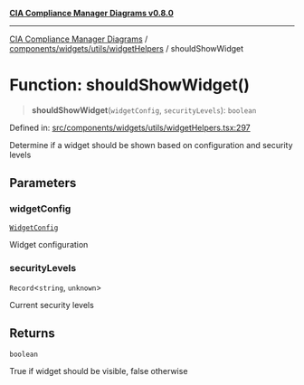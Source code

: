 [**CIA Compliance Manager Diagrams v0.8.0**](../../../../../README.md)

***

[CIA Compliance Manager Diagrams](../../../../../modules.md) / [components/widgets/utils/widgetHelpers](../README.md) / shouldShowWidget

# Function: shouldShowWidget()

> **shouldShowWidget**(`widgetConfig`, `securityLevels`): `boolean`

Defined in: [src/components/widgets/utils/widgetHelpers.tsx:297](https://github.com/Hack23/cia-compliance-manager/blob/78912779fad2796d4afcf9e0a863cca80a66b25f/src/components/widgets/utils/widgetHelpers.tsx#L297)

Determine if a widget should be shown based on configuration and security levels

## Parameters

### widgetConfig

[`WidgetConfig`](../../../../../types/widget/interfaces/WidgetConfig.md)

Widget configuration

### securityLevels

`Record`\<`string`, `unknown`\>

Current security levels

## Returns

`boolean`

True if widget should be visible, false otherwise
